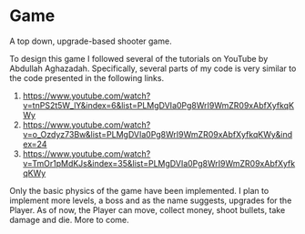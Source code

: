 # Game
A top down, upgrade-based shooter game.

To design this game I followed several of the tutorials on YouTube by Abdullah Aghazadah. Specifically, several parts of my code is very similar to the code presented in the following links.
1. https://www.youtube.com/watch?v=tnPS2t5W_lY&index=6&list=PLMgDVIa0Pg8WrI9WmZR09xAbfXyfkqKWy
2. https://www.youtube.com/watch?v=o_Ozdyz73Bw&list=PLMgDVIa0Pg8WrI9WmZR09xAbfXyfkqKWy&index=24
3. https://www.youtube.com/watch?v=TmOr1pMdKJs&index=35&list=PLMgDVIa0Pg8WrI9WmZR09xAbfXyfkqKWy

Only the basic physics of the game have been implemented. I plan to implement more levels, a boss and as the name suggests, upgrades for the Player. As of now, the Player can move, collect money, shoot bullets, take damage and die. More to come.
